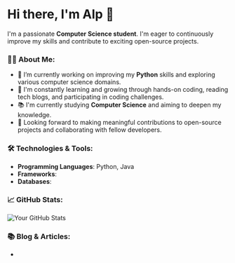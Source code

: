 # Hi there, I'm Alp 👋

I'm a passionate **Computer Science student**. I'm eager to continuously improve my skills and contribute to exciting open-source projects.

### 🧑‍💻 About Me:
- 🔭 I’m currently working on improving my **Python** skills and exploring various computer science domains.
- 🌱 I'm constantly learning and growing through hands-on coding, reading tech blogs, and participating in coding challenges.
- 📚 I'm currently studying **Computer Science** and aiming to deepen my knowledge.
- 🎯 Looking forward to making meaningful contributions to open-source projects and collaborating with fellow developers.

### 🛠️ Technologies & Tools:
- **Programming Languages**: Python, Java
- **Frameworks**:
- **Databases**:

### 📈 GitHub Stats:
![Your GitHub Stats](https://github-readme-stats.vercel.app/api?username=[alpsolak]&show_icons=true&count_private=true&hide_title=true&hide=prs&theme=radical)

### 📚 Blog & Articles:
-

<!--
**alpsolak/alpsolak** is a ✨ _special_ ✨ repository because its `README.md` (this file) appears on your GitHub profile.

Here are some ideas to get you started:

- 🔭 I’m currently working on ...
- 🌱 I’m currently learning ...
- 👯 I’m looking to collaborate on ...
- 🤔 I’m looking for help with ...
- 💬 Ask me about ...
- 📫 How to reach me: ...
- 😄 Pronouns: ...
- ⚡ Fun fact: ...
-->
